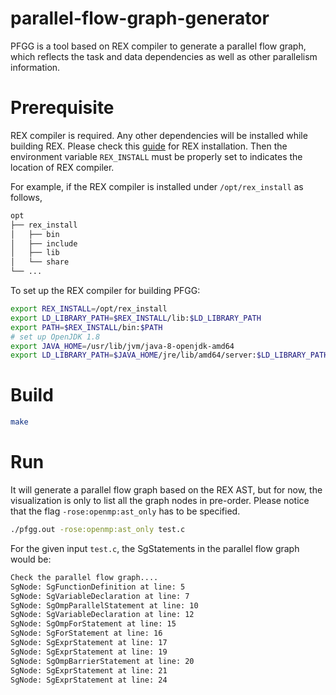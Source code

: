 # parallel-flow-graph-generator

PFGG is a tool based on REX compiler to generate a parallel flow graph, which reflects the task and data dependencies as well as other parallelism information.

# Prerequisite

REX compiler is required. Any other dependencies will be installed while building REX. Please check this [guide](https://github.com/passlab/rexompiler/wiki/REX-compiler-compilation) for REX installation.
Then the environment variable `REX_INSTALL` must be properly set to indicates the location of REX compiler.

For example, if the REX compiler is installed under `/opt/rex_install` as follows,
```bash
opt
├── rex_install
│   ├── bin
│   ├── include
│   ├── lib
│   └── share
└── ...

```
To set up the REX compiler for building PFGG:

```bash
export REX_INSTALL=/opt/rex_install
export LD_LIBRARY_PATH=$REX_INSTALL/lib:$LD_LIBRARY_PATH
export PATH=$REX_INSTALL/bin:$PATH
# set up OpenJDK 1.8
export JAVA_HOME=/usr/lib/jvm/java-8-openjdk-amd64
export LD_LIBRARY_PATH=$JAVA_HOME/jre/lib/amd64/server:$LD_LIBRARY_PATH
```


# Build

```bash
make
```

# Run

It will generate a parallel flow graph based on the REX AST, but for now, the visualization is only to list all the graph nodes in pre-order.
Please notice that the flag `-rose:openmp:ast_only` has to be specified.

```bash
./pfgg.out -rose:openmp:ast_only test.c
```

For the given input `test.c`, the SgStatements in the parallel flow graph would be:

```bash
Check the parallel flow graph....
SgNode: SgFunctionDefinition at line: 5
SgNode: SgVariableDeclaration at line: 7
SgNode: SgOmpParallelStatement at line: 10
SgNode: SgVariableDeclaration at line: 12
SgNode: SgOmpForStatement at line: 15
SgNode: SgForStatement at line: 16
SgNode: SgExprStatement at line: 17
SgNode: SgExprStatement at line: 19
SgNode: SgOmpBarrierStatement at line: 20
SgNode: SgExprStatement at line: 21
SgNode: SgExprStatement at line: 24
```
